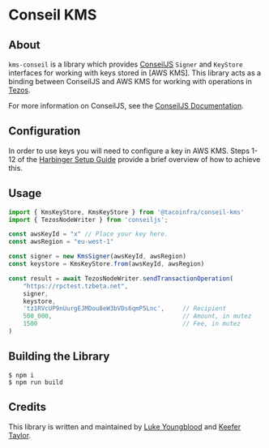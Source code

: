 # Conseil KMS

## About 

`kms-conseil` is a library which provides [ConseilJS](https://github.com/cryptonomic/conseiljs) `Signer` and `KeyStore` interfaces for working with keys stored in [AWS KMS]. This library acts as a binding between ConseilJS and AWS KMS for working with operations in [Tezos](https://tezos.com/). 

For more information on ConseilJS, see the [ConseilJS Documentation](https://cryptonomic.github.io/ConseilJS/#/).

## Configuration

In order to use keys you will need to configure a key in AWS KMS. Steps 1-12 of the [Harbinger Setup Guide](https://github.com/tacoinfra/harbinger-signer#setup-instructions) provide a brief overview of how to achieve this.

## Usage

```js
import { KmsKeyStore, KmsKeyStore } from '@tacoinfra/conseil-kms'
import { TezosNodeWriter } from 'conseiljs';

const awsKeyId = "x" // Place your key here.
const awsRegion = "eu-west-1"

const signer = new KmsSigner(awsKeyId, awsRegion)
const keystore = KmsKeyStore.from(awsKeyId, awsRegion)

const result = await TezosNodeWriter.sendTransactionOperation(
    "https://rpctest.tzbeta.net", 
    signer, 
    keystore, 
    'tz1RVcUP9nUurgEJMDou8eW3bVDs6qmP5Lnc',     // Recipient
    500_000,                                    // Amount, in mutez
    1500                                        // Fee, in mutez
)

```

## Building the Library

```shell
$ npm i
$ npm run build
```

## Credits

This library is written and maintained by [Luke Youngblood](https://github.com/lyoungblood) and [Keefer Taylor](https://github.com/keefertaylor). 

